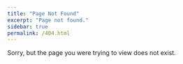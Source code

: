 ```yaml
---
title: "Page Not Found"
excerpt: "Page not found."
sidebar: true
permalink: /404.html
---
```


Sorry, but the page you were trying to view does not exist.
